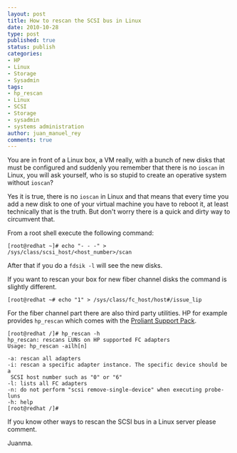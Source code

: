 ```yaml
---
layout: post
title: How to rescan the SCSI bus in Linux
date: 2010-10-28
type: post
published: true
status: publish
categories:
- HP
- Linux
- Storage
- Sysadmin
tags:
- hp_rescan
- Linux
- SCSI
- Storage
- sysadmin
- systems administration
author: juan_manuel_rey
comments: true
---
```


You are in front of a Linux box, a VM really, with a bunch of new disks that must be configured and suddenly you remember that there is no `ioscan` in Linux, you will ask yourself, who is so stupid to create an operative system without `ioscan`?

Yes it is true, there is no `ioscan` in Linux and that means that every time you add a new disk to one of your virtual machine you have to reboot it, at least technically that is the truth. But don't worry there is a quick and dirty way to circumvent that.

From a root shell execute the following command:

```
[root@redhat ~]# echo "- - -" > /sys/class/scsi_host/<host_number>/scan
```

After that if you do a `fdsik -l` will see the new disks.

If you want to rescan your box for new fiber channel disks the command is slightly different.

```
[root@redhat ~# echo "1" > /sys/class/fc_host/host#/issue_lip
```

For the fiber channel part there are also third party utilities. HP for example provides `hp_rescan` which comes with the [Proliant Support Pack](http://h18013.www1.hp.com/products/servers/management/psp/index.html?jumpid=servers/psp).

```
[root@redhat /]# hp_rescan -h
hp_rescan: rescans LUNs on HP supported FC adapters
Usage: hp_rescan -ailh[n]

-a: rescan all adapters
-i: rescan a specific adapter instance. The specific device should be a
 SCSI host number such as "0" or "6"
-l: lists all FC adapters
-n: do not perform "scsi remove-single-device" when executing probe-luns
-h: help
[root@redhat /]#
```

If you know other ways to rescan the SCSI bus in a Linux server please comment.

Juanma.

